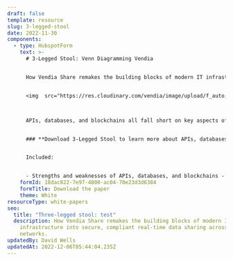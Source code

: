 ```yaml
---
draft: false
template: resource
slug: 3-legged-stool
date: 2022-11-30
components:
  - type: HubspotForm
    text: >-
      # 3-Legged Stool: Venn Diagramming Vendia


      How Vendia Share remakes the building blocks of modern IT infrastructure into secure, compliant real-time data connectivity  and sharing solutions


      <img  src="https://res.cloudinary.com/vendia/image/upload/f_auto,q_90/v1669906370/3Legged_Fig01_bohruk.webp" alt="" />



      APIs, databases, and blockchains all fall short on key aspects of secure, real-time data sharing needed to meet business needs. Vendia Share combines the three to make up for each one lacks


      ### **Download 3-Legged Stool to learn more about APIs, databases, and blockchain and how they complement one another.** 


      Included:


      - Strengths and weaknesses of APIs, databases, and blockchains - How Vendia Share brings them together - What this means for data sharing between two orgs - How you can get started today
    formId: 18dac822-7e97-4800-ac04-70e23d3d6384
    formTitle: Download the paper
    theme: White
resourceType: white-papers
seo:
  title: "Three-legged stool: test"
  description: How Vendia Share remakes the building blocks of modern IT
    infrastructure into secure, compliant real-time data sharing across business
    networks.
updatedBy: David Wells
updatedAt: 2022-12-06T05:44:04.235Z
---
```

